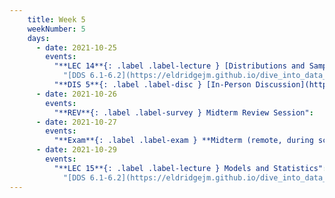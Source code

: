 ```yaml
---
    title: Week 5
    weekNumber: 5
    days:
      - date: 2021-10-25
        events:
          "**LEC 14**{: .label .label-lecture } [Distributions and Sampling](http://datahub.ucsd.edu/user-redirect/git-sync?repo=https://github.com/dsc-courses/dsc10-2021-fa&subPath=lectures/lec14/lecture.ipynb)":
            "[DDS 6.1-6.2](https://eldridgejm.github.io/dive_into_data_science/06-populations_and_samples/1_populations_and_samples.html)"
          "**DIS 5**{: .label .label-disc } [In-Person Discussion](http://datahub.ucsd.edu/user-redirect/git-sync?repo=https://github.com/dsc-courses/dsc10-2021-fa&subPath=discussions/05-midterm_review/)":
      - date: 2021-10-26
        events:
          "**REV**{: .label .label-survey } Midterm Review Session":
      - date: 2021-10-27
        events:
          "**Exam**{: .label .label-exam } **Midterm (remote, during scheduled lecture)**":
      - date: 2021-10-29
        events:
          "**LEC 15**{: .label .label-lecture } Models and Statistics":
            "[DDS 6.1-6.2](https://eldridgejm.github.io/dive_into_data_science/06-populations_and_samples/1_populations_and_samples.html)"
---
```

